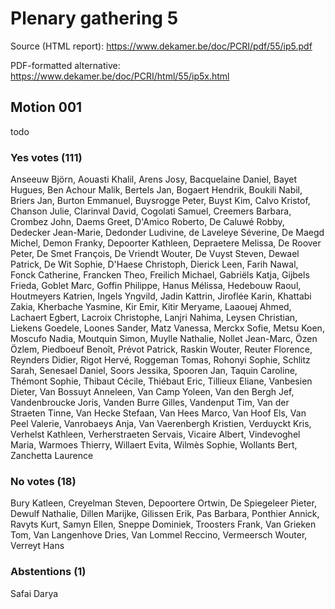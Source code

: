 # Plenary gathering 5

Source (HTML report): https://www.dekamer.be/doc/PCRI/pdf/55/ip5.pdf

PDF-formatted alternative: https://www.dekamer.be/doc/PCRI/html/55/ip5x.html

## Motion 001

todo

### Yes votes (111)

Anseeuw Björn, Aouasti Khalil, Arens Josy, Bacquelaine Daniel, Bayet Hugues, Ben Achour Malik, Bertels Jan, Bogaert Hendrik, Boukili Nabil, Briers Jan, Burton Emmanuel, Buysrogge Peter, Buyst Kim, Calvo Kristof, Chanson Julie, Clarinval David, Cogolati Samuel, Creemers Barbara, Crombez John, Daems Greet, D'Amico Roberto, De Caluwé Robby, Dedecker Jean-Marie, Dedonder Ludivine, de Laveleye Séverine, De Maegd Michel, Demon Franky, Depoorter Kathleen, Depraetere Melissa, De Roover Peter, De Smet François, De Vriendt Wouter, De Vuyst Steven, Dewael Patrick, De Wit Sophie, D'Haese Christoph, Dierick Leen, Farih Nawal, Fonck Catherine, Francken Theo, Freilich Michael, Gabriëls Katja, Gijbels Frieda, Goblet Marc, Goffin Philippe, Hanus Mélissa, Hedebouw Raoul, Houtmeyers Katrien, Ingels Yngvild, Jadin Kattrin, Jiroflée Karin, Khattabi Zakia, Kherbache Yasmine, Kir Emir, Kitir Meryame, Laaouej Ahmed, Lachaert Egbert, Lacroix Christophe, Lanjri Nahima, Leysen Christian, Liekens Goedele, Loones Sander, Matz Vanessa, Merckx Sofie, Metsu Koen, Moscufo Nadia, Moutquin Simon, Muylle Nathalie, Nollet Jean-Marc, Özen Özlem, Piedboeuf Benoît, Prévot Patrick, Raskin Wouter, Reuter Florence, Reynders Didier, Rigot Hervé, Roggeman Tomas, Rohonyi Sophie, Schlitz Sarah, Senesael Daniel, Soors Jessika, Spooren Jan, Taquin Caroline, Thémont Sophie, Thibaut Cécile, Thiébaut Eric, Tillieux Eliane, Vanbesien Dieter, Van Bossuyt Anneleen, Van Camp Yoleen, Van den Bergh Jef, Vandenbroucke Joris, Vanden Burre Gilles, Vandenput Tim, Van der Straeten Tinne, Van Hecke Stefaan, Van Hees Marco, Van Hoof Els, Van Peel Valerie, Vanrobaeys Anja, Van Vaerenbergh Kristien, Verduyckt Kris, Verhelst Kathleen, Verherstraeten Servais, Vicaire Albert, Vindevoghel Maria, Warmoes Thierry, Willaert Evita, Wilmès Sophie, Wollants Bert, Zanchetta Laurence

### No votes (18)

Bury Katleen, Creyelman Steven, Depoortere Ortwin, De Spiegeleer Pieter, Dewulf Nathalie, Dillen Marijke, Gilissen Erik, Pas Barbara, Ponthier Annick, Ravyts Kurt, Samyn Ellen, Sneppe Dominiek, Troosters Frank, Van Grieken Tom, Van Langenhove Dries, Van Lommel Reccino, Vermeersch Wouter, Verreyt Hans

### Abstentions (1)

Safai Darya


